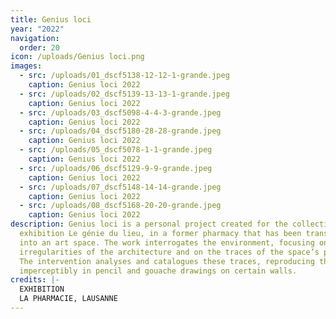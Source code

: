 ```yaml
---
title: Genius loci
year: "2022"
navigation:
  order: 20
icon: /uploads/Genius loci.png
images:
  - src: /uploads/01_dscf5138-12-12-1-grande.jpeg
    caption: Genius loci 2022
  - src: /uploads/02_dscf5139-13-13-1-grande.jpeg
    caption: Genius loci 2022
  - src: /uploads/03_dscf5098-4-4-3-grande.jpeg
    caption: Genius loci 2022
  - src: /uploads/04_dscf5180-28-28-grande.jpeg
    caption: Genius loci 2022
  - src: /uploads/05_dscf5078-1-1-grande.jpeg
    caption: Genius loci 2022
  - src: /uploads/06_dscf5129-9-9-grande.jpeg
    caption: Genius loci 2022
  - src: /uploads/07_dscf5148-14-14-grande.jpeg
    caption: Genius loci 2022
  - src: /uploads/08_dscf5168-20-20-grande.jpeg
    caption: Genius loci 2022
description: Genius loci is a personal project created for the collective
  exhibition Le génie du lieu, in a former pharmacy that has been transformed
  into an art space. The work interrogates the environment, focusing on the
  irregularities of the architecture and on the traces of the space’s past life.
  The intervention analyses and catalogues these traces, reproducing them almost
  imperceptibly in pencil and gouache drawings on certain walls.
credits: |-
  EXHIBITION
  LA PHARMACIE, LAUSANNE
---
```

